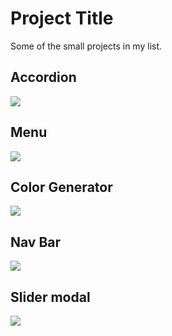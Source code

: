 
# Project Title

Some of the small projects in my list.





## Accordion

![](https://github.com/bistakazi101/React_projects/blob/master/04-accordion/fourth.png)
## Menu

![](https://github.com/bistakazi101/React_projects/blob/master/05-menu/fifth.png)


## Color Generator

![](https://github.com/bistakazi101/React_projects/blob/master/09-color-generator/Screenshot%20from%202023-03-09%2016-50-11.png)


## Nav Bar
![](https://github.com/bistakazi101/React_projects/blob/master/11-navbar/Screenshot%20from%202023-03-10%2013-25-49.png)

## Slider modal
![](https://github.com/bistakazi101/React_projects/blob/master/12-sidebar-modal/Screenshot%20from%202023-03-13%2009-14-44.png)
